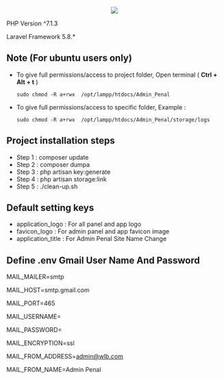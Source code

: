 <p align="center"><img src="https://laravel.com/assets/img/components/logo-laravel.svg"></p>

<p align="center">
	<p>PHP Version ^7.1.3 </p>
	<p>Laravel Framework 5.8.* </p>
</p>

## Note (For ubuntu users only)
- To give full permissions/access to project folder, Open terminal ( **Ctrl + Alt + t** )

      sudo chmod -R a+rwx  /opt/lampp/htdocs/Admin_Penal
      
- To give full permissions/access to specific folder, Example : 

      sudo chmod -R a+rwx  /opt/lampp/htdocs/Admin_Penal/storage/logs
  
## Project installation steps

- Step 1 : composer update
- Step 2 : composer dumpa
- Step 3 : php artisan key:generate
- Step 4 : php artisan storage:link
- Step 5 : ./clean-up.sh


      
## Default setting keys

- application_logo : For all panel and app logo
- favicon_logo : For admin panel and app favicon image
- application_title : For Admin Penal Site Name Change

## Define .env Gmail User Name And Password

MAIL_MAILER=smtp

MAIL_HOST=smtp.gmail.com

MAIL_PORT=465

MAIL_USERNAME=

MAIL_PASSWORD=

MAIL_ENCRYPTION=ssl

MAIL_FROM_ADDRESS=admin@wlb.com

MAIL_FROM_NAME=Admin Penal
